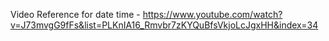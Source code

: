 Video Reference for date time - https://www.youtube.com/watch?v=J73mvgG9fFs&list=PLKnIA16_Rmvbr7zKYQuBfsVkjoLcJgxHH&index=34
